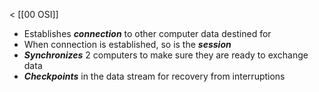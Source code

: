 < [[00 OSI]]

- Establishes ***connection*** to other computer data destined for
- When connection is established, so is the ***session***
- ***Synchronizes*** 2 computers to make sure they are ready to exchange data
- ***Checkpoints*** in the data stream for recovery from interruptions